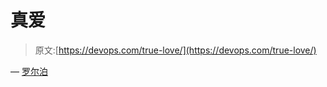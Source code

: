 # 真爱

> 原文:[https://devops.com/true-love/](https://devops.com/true-love/)

— [罗尔泊](https://devops.com/author/breselman/)